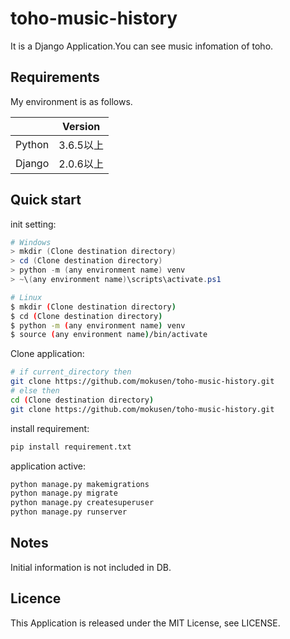 # toho-music-history
It is a Django Application.You can see music infomation of toho.

## Requirements
My environment is as follows.

|        | Version |
| :----: | :-----: |
| Python |  3.6.5以上  |
| Django |  2.0.6以上  |

## Quick start
init setting:
```PowerShell
# Windows
> mkdir (Clone destination directory)
> cd (Clone destination directory)
> python -m (any environment name) venv
> ~\(any environment name)\scripts\activate.ps1
```
```bash
# Linux
$ mkdir (Clone destination directory)
$ cd (Clone destination directory)
$ python -m (any environment name) venv
$ source (any environment name)/bin/activate
```
Clone application:
```bash
# if current_directory then
git clone https://github.com/mokusen/toho-music-history.git
# else then
cd (Clone destination directory)
git clone https://github.com/mokusen/toho-music-history.git
```
install requirement:
```bash
pip install requirement.txt
```
application active:
```bash
python manage.py makemigrations
python manage.py migrate
python manage.py createsuperuser
python manage.py runserver
```
## Notes
Initial information is not included in DB.
## Licence
This Application is released under the MIT License, see LICENSE.
